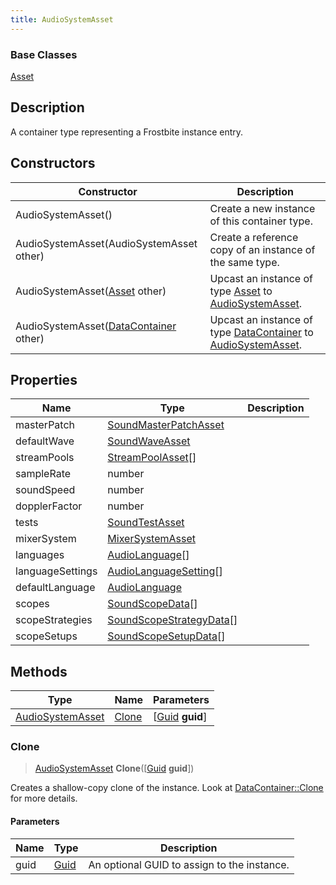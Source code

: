 ```yaml
---
title: AudioSystemAsset
---
```

### Base Classes

[Asset](Asset)

## Description

A container type representing a Frostbite instance entry.

## Constructors

| Constructor                                                                 | Description                                                                                                             |
| --------------------------------------------------------------------------- | ----------------------------------------------------------------------------------------------------------------------- |
| AudioSystemAsset()                                                          | Create a new instance of this container type.                                                                           |
| AudioSystemAsset(AudioSystemAsset other)                                    | Create a reference copy of an instance of the same type.                                                                |
| AudioSystemAsset([Asset](Asset) other)                                      | Upcast an instance of type [Asset](Asset) to [AudioSystemAsset](AudioSystemAsset).                                      |
| AudioSystemAsset([DataContainer](/vext/ref/shared/class/datacontainer) other) | Upcast an instance of type [DataContainer](/vext/ref/shared/class/datacontainer) to [AudioSystemAsset](AudioSystemAsset). |

## Properties

| Name             | Type                                                 | Description |
| ---------------- | ---------------------------------------------------- | ----------- |
| masterPatch      | [SoundMasterPatchAsset](SoundMasterPatchAsset)       |             |
| defaultWave      | [SoundWaveAsset](SoundWaveAsset)                     |             |
| streamPools      | [StreamPoolAsset](StreamPoolAsset)\[\]               |             |
| sampleRate       | number                                               |             |
| soundSpeed       | number                                               |             |
| dopplerFactor    | number                                               |             |
| tests            | [SoundTestAsset](SoundTestAsset)                     |             |
| mixerSystem      | [MixerSystemAsset](MixerSystemAsset)                 |             |
| languages        | [AudioLanguage](AudioLanguage)\[\]                   |             |
| languageSettings | [AudioLanguageSetting](AudioLanguageSetting)\[\]     |             |
| defaultLanguage  | [AudioLanguage](AudioLanguage)                       |             |
| scopes           | [SoundScopeData](SoundScopeData)\[\]                 |             |
| scopeStrategies  | [SoundScopeStrategyData](SoundScopeStrategyData)\[\] |             |
| scopeSetups      | [SoundScopeSetupData](SoundScopeSetupData)\[\]       |             |

## Methods

| Type                                 | Name            | Parameters                                     |
| ------------------------------------ | --------------- | ---------------------------------------------- |
| [AudioSystemAsset](AudioSystemAsset) | [Clone](#clone) | \[[Guid](/vext/ref/shared/class/guid) **guid**\] |

### Clone

> [AudioSystemAsset](AudioSystemAsset) **Clone**(\[[Guid](/vext/ref/shared/class/guid) **guid**\])

Creates a shallow-copy clone of the instance. Look at [DataContainer::Clone](/vext/ref/shared/class/datacontainer#clone) for more details.

#### Parameters

| Name | Type         | Description                                 |
| ---- | ------------ | ------------------------------------------- |
| guid | [Guid](Guid) | An optional GUID to assign to the instance. |

